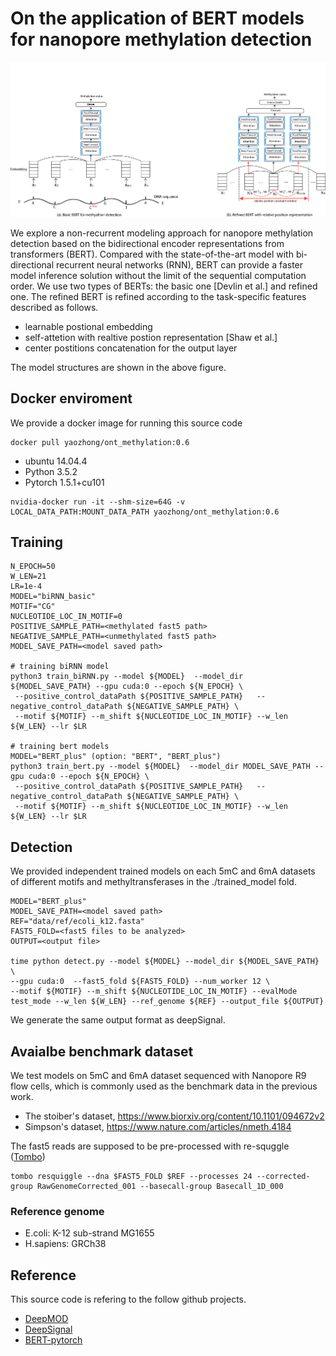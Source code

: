 # On the application of BERT models for nanopore methylation detection

![](figures/BERT_model_refined.png)

We explore a non-recurrent modeling approach for nanopore methylation detection based on the bidirectional encoder representations from transformers (BERT).
Compared with the state-of-the-art model with bi-directional recurrent neural networks (RNN), BERT can provide a faster model inference solution without the limit of
the sequential computation order.
We use two types of BERTs: the basic one [Devlin et al.] and refined one.
The refined BERT is refined according to the task-specific features described as follows.

- learnable postional embedding
- self-attetion with realtive postion representation [Shaw et al.]
- center postitions concatenation for the output layer

The model structures are shown in the above figure. 

## Docker enviroment
We provide a docker image for running this source code
```
docker pull yaozhong/ont_methylation:0.6
```
* ubuntu 14.04.4
* Python 3.5.2
* Pytorch 1.5.1+cu101
```
nvidia-docker run -it --shm-size=64G -v LOCAL_DATA_PATH:MOUNT_DATA_PATH yaozhong/ont_methylation:0.6
```

## Training
```
N_EPOCH=50
W_LEN=21
LR=1e-4
MODEL="biRNN_basic"
MOTIF="CG"
NUCLEOTIDE_LOC_IN_MOTIF=0
POSITIVE_SAMPLE_PATH=<methylated fast5 path>
NEGATIVE_SAMPLE_PATH=<unmethylated fast5 path>
MODEL_SAVE_PATH=<model saved path>

# training biRNN model
python3 train_biRNN.py --model ${MODEL}  --model_dir ${MODEL_SAVE_PATH} --gpu cuda:0 --epoch ${N_EPOCH} \
 --positive_control_dataPath ${POSITIVE_SAMPLE_PATH}   --negative_control_dataPath ${NEGATIVE_SAMPLE_PATH} \
 --motif ${MOTIF} --m_shift ${NUCLEOTIDE_LOC_IN_MOTIF} --w_len ${W_LEN} --lr $LR 

# training bert models
MODEL="BERT_plus" (option: "BERT", "BERT_plus")
python3 train_bert.py --model ${MODEL}  --model_dir MODEL_SAVE_PATH --gpu cuda:0 --epoch ${N_EPOCH} \
 --positive_control_dataPath ${POSITIVE_SAMPLE_PATH}   --negative_control_dataPath ${NEGATIVE_SAMPLE_PATH} \
 --motif ${MOTIF} --m_shift ${NUCLEOTIDE_LOC_IN_MOTIF} --w_len ${W_LEN} --lr $LR 
```

## Detection

We provided independent trained models on each 5mC and 6mA datasets of different motifs and methyltransferases in the ./trained_model fold.

```
MODEL="BERT_plus" 
MODEL_SAVE_PATH=<model saved path>
REF="data/ref/ecoli_k12.fasta"
FAST5_FOLD=<fast5 files to be analyzed>
OUTPUT=<output file>

time python detect.py --model ${MODEL} --model_dir ${MODEL_SAVE_PATH} \
--gpu cuda:0  --fast5_fold ${FAST5_FOLD} --num_worker 12 \
--motif ${MOTIF} --m_shift ${NUCLEOTIDE_LOC_IN_MOTIF} --evalMode test_mode --w_len ${W_LEN} --ref_genome ${REF} --output_file ${OUTPUT}
```

We generate the same output format as deepSignal.


## Avaialbe benchmark dataset

We test models on 5mC and 6mA dataset sequenced with Nanopore R9 flow cells, 
which is commonly used as the benchmark data in the previous work.

- The stoiber's dataset, https://www.biorxiv.org/content/10.1101/094672v2
- Simpson's dataset, https://www.nature.com/articles/nmeth.4184

The fast5 reads are supposed to be pre-processed with re-squggle ([Tombo](https://github.com/nanoporetech/tombo)) 
```
tombo resquiggle --dna $FAST5_FOLD $REF --processes 24 --corrected-group RawGenomeCorrected_001 --basecall-group Basecall_1D_000 
```

### Reference genome
- E.coli: K-12 sub-strand MG1655
- H.sapiens: GRCh38


## Reference
This source code is refering to the follow github projects. 
- [DeepMOD](https://github.com/WGLab/DeepMod)
- [DeepSignal](https://github.com/bioinfomaticsCSU/deepsignal)
- [BERT-pytorch](https://github.com/codertimo/BERT-pytorch)



